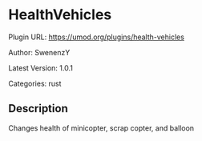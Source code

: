 # HealthVehicles

Plugin URL: https://umod.org/plugins/health-vehicles

Author: SwenenzY

Latest Version: 1.0.1

Categories: rust

## Description

Changes health of minicopter, scrap copter, and balloon
